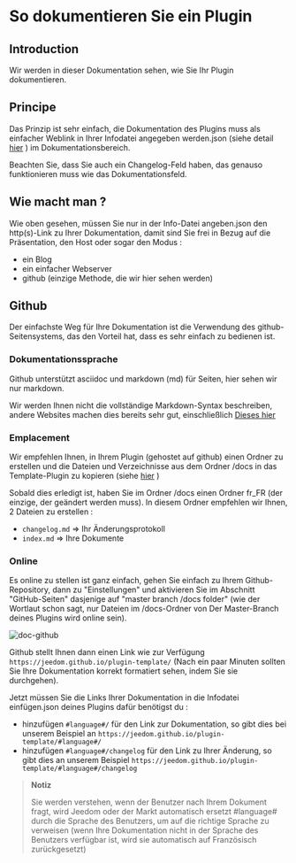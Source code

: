 # So dokumentieren Sie ein Plugin

## Introduction

Wir werden in dieser Dokumentation sehen, wie Sie Ihr Plugin dokumentieren.

## Principe

Das Prinzip ist sehr einfach, die Dokumentation des Plugins muss als einfacher Weblink in Ihrer Infodatei angegeben werden.json (siehe detail [hier](https://doc.jeedom.com/de_DE/dev/structure_info_json) ) im Dokumentationsbereich.

Beachten Sie, dass Sie auch ein Changelog-Feld haben, das genauso funktionieren muss wie das Dokumentationsfeld.

## Wie macht man ?

Wie oben gesehen, müssen Sie nur in der Info-Datei angeben.json den http(s)-Link zu Ihrer Dokumentation, damit sind Sie frei in Bezug auf die Präsentation, den Host oder sogar den Modus :

- ein Blog
- ein einfacher Webserver
- github (einzige Methode, die wir hier sehen werden)

## Github

Der einfachste Weg für Ihre Dokumentation ist die Verwendung des github-Seitensystems, das den Vorteil hat, dass es sehr einfach zu bedienen ist.

### Dokumentationssprache

Github unterstützt asciidoc und markdown (md) für Seiten, hier sehen wir nur markdown.

Wir werden Ihnen nicht die vollständige Markdown-Syntax beschreiben, andere Websites machen dies bereits sehr gut, einschließlich [Dieses hier](https://guides.github.com/pdfs/markdown-cheatsheet-online.pdf)

### Emplacement

Wir empfehlen Ihnen, in Ihrem Plugin (gehostet auf github) einen Ordner zu erstellen und die Dateien und Verzeichnisse aus dem Ordner /docs in das Template-Plugin zu kopieren (siehe [hier](https://doc.jeedom.com/de_DE/dev/plugin_template) )

Sobald dies erledigt ist, haben Sie im Ordner /docs einen Ordner fr_FR (der einzige, der geändert werden muss). In diesem Ordner empfehlen wir Ihnen, 2 Dateien zu erstellen :

- ``changelog.md`` => Ihr Änderungsprotokoll
- ``index.md`` => Ihre Dokumente

### Online

Es online zu stellen ist ganz einfach, gehen Sie einfach zu Ihrem Github-Repository, dann zu "Einstellungen" und aktivieren Sie im Abschnitt "GitHub-Seiten" dasjenige auf "master branch /docs folder" (wie der Wortlaut schon sagt, nur Dateien im /docs-Ordner von Der Master-Branch deines Plugins wird online sein).

![doc-github](images/tutoDoc.png)

Github stellt Ihnen dann einen Link wie zur Verfügung ``https://jeedom.github.io/plugin-template/`` (Nach ein paar Minuten sollten Sie Ihre Dokumentation korrekt formatiert sehen, indem Sie sie durchgehen).

Jetzt müssen Sie die Links Ihrer Dokumentation in die Infodatei einfügen.json deines Plugins dafür benötigst du :

- hinzufügen ``#language#/`` für den Link zur Dokumentation, so gibt dies bei unserem Beispiel an ``https://jeedom.github.io/plugin-template/#language#/``
- hinzufügen ``#language#/changelog`` für den Link zu Ihrer Änderung, so gibt dies an unserem Beispiel ``https://jeedom.github.io/plugin-template/#language#/changelog``

> **Notiz**
>
> Sie werden verstehen, wenn der Benutzer nach Ihrem Dokument fragt, wird Jeedom oder der Markt automatisch ersetzt #language# durch die Sprache des Benutzers, um auf die richtige Sprache zu verweisen (wenn Ihre Dokumentation nicht in der Sprache des Benutzers verfügbar ist, wird sie automatisch auf Französisch zurückgesetzt)
